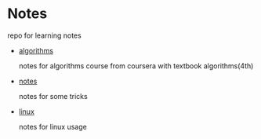 # Notes

repo for learning notes

- [algorithms](./notes.md)
  
   notes for algorithms course from coursera with textbook algorithms(4th)
  
- [notes](./notes.md)

   notes for some tricks

-  [linux](./linux.md)
  
   notes for linux usage
  
  ​
  
  ​